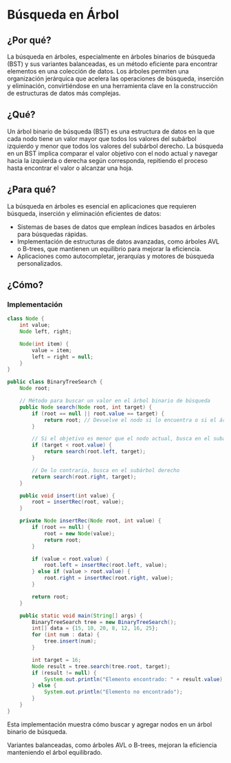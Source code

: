 # Búsqueda en Árbol

## ¿Por qué?

La búsqueda en árboles, especialmente en árboles binarios de búsqueda (BST) y sus variantes balanceadas, es un método eficiente para encontrar elementos en una colección de datos. Los árboles permiten una organización jerárquica que acelera las operaciones de búsqueda, inserción y eliminación, convirtiéndose en una herramienta clave en la construcción de estructuras de datos más complejas.

## ¿Qué?

Un árbol binario de búsqueda (BST) es una estructura de datos en la que cada nodo tiene un valor mayor que todos los valores del subárbol izquierdo y menor que todos los valores del subárbol derecho. La búsqueda en un BST implica comparar el valor objetivo con el nodo actual y navegar hacia la izquierda o derecha según corresponda, repitiendo el proceso hasta encontrar el valor o alcanzar una hoja.

## ¿Para qué?

La búsqueda en árboles es esencial en aplicaciones que requieren búsqueda, inserción y eliminación eficientes de datos:

- Sistemas de bases de datos que emplean índices basados en árboles para búsquedas rápidas.
- Implementación de estructuras de datos avanzadas, como árboles AVL o B-trees, que mantienen un equilibrio para mejorar la eficiencia.
- Aplicaciones como autocompletar, jerarquías y motores de búsqueda personalizados.

## ¿Cómo?

### Implementación

```java
class Node {
    int value;
    Node left, right;

    Node(int item) {
        value = item;
        left = right = null;
    }
}

public class BinaryTreeSearch {
    Node root;

    // Método para buscar un valor en el árbol binario de búsqueda
    public Node search(Node root, int target) {
        if (root == null || root.value == target) {
            return root; // Devuelve el nodo si lo encuentra o si el árbol está vacío
        }

        // Si el objetivo es menor que el nodo actual, busca en el subárbol izquierdo
        if (target < root.value) {
            return search(root.left, target);
        }

        // De lo contrario, busca en el subárbol derecho
        return search(root.right, target);
    }

    public void insert(int value) {
        root = insertRec(root, value);
    }

    private Node insertRec(Node root, int value) {
        if (root == null) {
            root = new Node(value);
            return root;
        }

        if (value < root.value) {
            root.left = insertRec(root.left, value);
        } else if (value > root.value) {
            root.right = insertRec(root.right, value);
        }

        return root;
    }

    public static void main(String[] args) {
        BinaryTreeSearch tree = new BinaryTreeSearch();
        int[] data = {15, 10, 20, 8, 12, 16, 25};
        for (int num : data) {
            tree.insert(num);
        }

        int target = 16;
        Node result = tree.search(tree.root, target);
        if (result != null) {
            System.out.println("Elemento encontrado: " + result.value);
        } else {
            System.out.println("Elemento no encontrado");
        }
    }
}
```

Esta implementación muestra cómo buscar y agregar nodos en un árbol binario de búsqueda. 

Variantes balanceadas, como árboles AVL o B-trees, mejoran la eficiencia manteniendo el árbol equilibrado.
